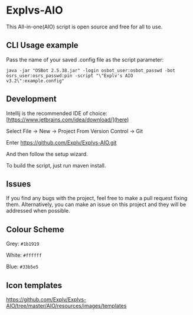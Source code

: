 # Explvs-AIO
This All-in-one(AIO) script is open source and free for all to use.

## CLI Usage example

Pass the name of your saved .config file as the script parameter:

`java -jar "OSBot 2.5.38.jar" -login osbot_user:osbot_passwd -bot osrs_user:osrs_passwd:pin -script "\"Explv's AIO v3.2\":example.config"`


## Development
Intellij is the recommended IDE of choice:[https://www.jetbrains.com/idea/download/](here)

Select File -> New -> Project From Version Control -> Git

Enter https://github.com/Explv/Explvs-AIO.git

And then follow the setup wizard.

To build the script, just run maven install.

## Issues
If you find any bugs with the project, feel free to make a pull request fixing them. Alternatively, you can make an issue on this project and they will be addressed when possible.

## Colour Scheme

Grey: `#1b1919`

White: `#ffffff`

Blue: `#33b5e5`

## Icon templates

https://github.com/Explv/Explvs-AIO/tree/master/AIO/resources/images/templates
